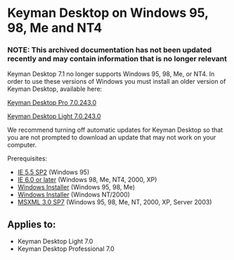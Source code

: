 # Keyman Desktop on Windows 95, 98, Me and NT4

### **NOTE**: This archived documentation has not been updated recently and may contain information that is no longer relevant


<p>Keyman Desktop 7.1 no longer supports Windows 95, 98, Me, or NT4.  In order to use these versions of Windows you must install an older version of Keyman Desktop, available here:</p>

<p><a href='/download_direct/keymandesktoppro-7.0.243.0.exe'>Keyman Desktop Pro 7.0.243.0</a></p>
<p><a href='/download_direct/keymandesktoplight-7.0.243.0.exe'>Keyman Desktop Light 7.0.243.0</a></p>

<p>We recommend turning off automatic updates for Keyman Desktop so that you are not prompted to download an update that may not work on your computer.</p>

<p>Prerequisites:</p>

  <ul>
    <li><a target='_blank' href='http://browsers.evolt.org/?ie/32bit/5.5_SP2'>IE 5.5 SP2</a> (Windows 95)</li>
    <li><a target='_blank' href='http://www.microsoft.com/ie/'>IE 6.0 or later</a> (Windows 98, Me, NT4, 2000, XP)</li>
    <li><a target='_blank' href='http://www.microsoft.com/downloads/details.aspx?FamilyID=CEBBACD8-C094-4255-B702-DE3BB768148F&amp;displaylang=en'>Windows Installer</a> (Windows 95, 98, Me)</li>
    <li><a target='_blank' href='http://www.microsoft.com/downloads/details.aspx?familyid=4b6140f9-2d36-4977-8fa1-6f8a0f5dca8f&amp;displaylang=en'>Windows Installer</a> (Windows NT/2000)</li>
    <li><a target='_blank' href='http://www.microsoft.com/downloads/details.aspx?familyid=28494391-052b-42ff-9674-f752bdca9582&amp;displaylang=en'>MSXML 3.0 SP7</a> (Windows 95, 98, Me, NT, 2000, XP, Server 2003)</li>
  </ul>


## Applies to:
 * Keyman Desktop Light 7.0
 * Keyman Desktop Professional 7.0
